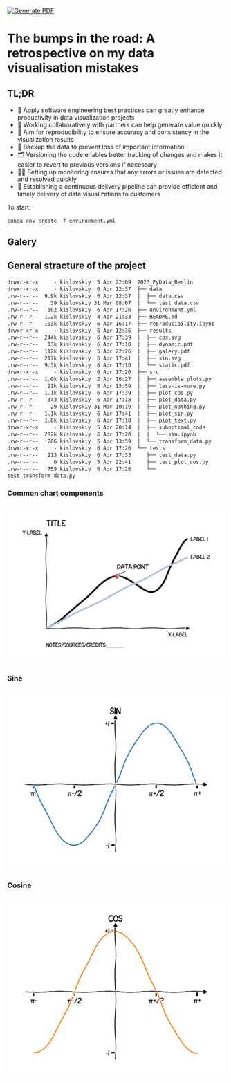 [![Generate PDF](https://github.com/Kislovskiy/talks/actions/workflows/2023-pycon-de-python-pdf-workflow.yml/badge.svg?branch=2023-pycon-de)](https://github.com/Kislovskiy/talks/actions/workflows/2023-pycon-de-python-pdf-workflow.yml)
# The bumps in the road: A retrospective on my data visualisation mistakes

## TL;DR
* 🚀 Apply software engineering best practices can greatly enhance productivity in data visualization projects
* 🤝 Working collaboratively with partners can help generate value quickly
* 🔬 Aim for reproducibility to ensure accuracy and consistency in the visualization results
* 💾 Backup the data to prevent loss of important information
* 🗂️ Versioning the code enables better tracking of changes and makes it easier to revert to previous versions if necessary
* 🕵️‍♀️ Setting up monitoring ensures that any errors or issues are detected and resolved quickly
* 🚚 Establishing a continuous delivery pipeline can provide efficient and timely delivery of data visualizations to customers

To start:
```
conda env create -f environment.yml
```

## Galery

## General stracture of the project

```
drwxr-xr-x     - kislovskiy  5 Apr 22:09  2023_PyData_Berlin
drwxr-xr-x     - kislovskiy  6 Apr 12:37  ├── data
.rw-r--r--  9.9k kislovskiy  6 Apr 12:37  │  ├── data.csv
.rw-r--r--    39 kislovskiy 31 Mar 08:07  │  └── test_data.csv
.rw-r--r--   102 kislovskiy  6 Apr 17:26  ├── environment.yml
.rw-r--r--  1.2k kislovskiy  4 Apr 21:33  ├── README.md
.rw-r--r--  103k kislovskiy  6 Apr 16:17  ├── reproducibility.ipynb
drwxr-xr-x     - kislovskiy  6 Apr 12:36  ├── results
.rw-r--r--  244k kislovskiy  6 Apr 17:39  │  ├── cos.svg
.rw-r--r--   13k kislovskiy  6 Apr 17:10  │  ├── dynamic.pdf
.rw-r--r--  112k kislovskiy  5 Apr 22:26  │  ├── galery.pdf
.rw-r--r--  217k kislovskiy  6 Apr 17:41  │  ├── sin.svg
.rw-r--r--  9.3k kislovskiy  6 Apr 17:10  │  └── static.pdf
drwxr-xr-x     - kislovskiy  6 Apr 17:20  ├── src
.rw-r--r--  1.0k kislovskiy  2 Apr 16:27  │  ├── assemble_plots.py
.rw-r--r--   11k kislovskiy  6 Apr 13:59  │  ├── less-is-more.py
.rw-r--r--  1.1k kislovskiy  6 Apr 17:39  │  ├── plot_cos.py
.rw-r--r--   343 kislovskiy  6 Apr 17:18  │  ├── plot_data.py
.rw-r--r--    29 kislovskiy 31 Mar 10:19  │  ├── plot_nothing.py
.rw-r--r--  1.1k kislovskiy  6 Apr 17:41  │  ├── plot_sin.py
.rw-r--r--  1.8k kislovskiy  6 Apr 17:10  │  ├── plot_text.py
drwxr-xr-x     - kislovskiy  5 Apr 20:14  │  ├── suboptimal_code
.rw-r--r--  282k kislovskiy  6 Apr 17:20  │  │  └── sin.ipynb
.rw-r--r--   286 kislovskiy  6 Apr 13:59  │  └── transform_data.py
drwxr-xr-x     - kislovskiy  6 Apr 17:26  └── tests
.rw-r--r--   213 kislovskiy  6 Apr 17:33     ├── test_data.py
.rw-r--r--     0 kislovskiy  5 Apr 22:41     ├── test_plot_cos.py
.rw-r--r--   755 kislovskiy  6 Apr 17:26     └── test_transform_data.py
```

### Common chart components
![common chart](results/common_chart.svg)

### Sine
![sine](results/sin.svg)

### Cosine
![cosine](results/cos.svg)
